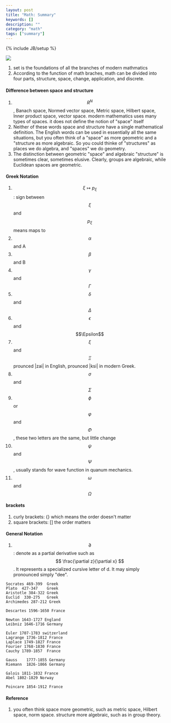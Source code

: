 ```yaml
---
layout: post
title: "Math: Summary"
keywords: []
description: ""
category: "math"
tags: ["summary"]
---
```

{% include JB/setup %}

<img src="{{IMAGE_PATH}}/math.png"  />

1. set is the foundations of all the branches of modern mathmatics 
2. According to the function of math braches, math can be divided into four
   parts, structure, space, change, application, and discrete.


#### Difference between space and structure

1. $$R^N$$, Banach space, Normed vector space, Metric space, Hilbert space,
   Inner product space, vector space. modern mathematics uses many types of
   spaces.  it does not define the notion of "space" itself
2. Neither of these words space and structure have a single mathematical
   definition. The English words can be used in essentially all the same
   situations, but you often think of a "space" as more geometric and a
   "structure as more algebraic. So you could thinke of "structures" as places
   we do algebra, and "spaces" we do geometry. 
3. The distinction between geometric "space" and algebraic "structure" is
   sometimes clear, sometimes elusive. Clearly, groups are algebraic, while
   Euclidean spaces are geometric.


#### Greek Notation
1. $$ \xi \mapsto p_{\xi} $$: sign between $$\xi$$ and $$p_{\xi}$$ means maps to
2. $$\alpha$$ and A
3. $$\beta$$  and B
4. $$\gamma$$ and $$\Gamma$$
5. $$\delta$$ and $$\Delta$$
6. $$\epsilon$$ and $$\Epsilon$$
8. $$ \xi $$ and $$ \Xi $$ prounced |zai| in English, prounced |ksi| in modern
   Greek.
9. $$\sigma$$ and $$\Sigma$$
10. $$\phi$$ or $$\varphi$$  and  $$\Phi$$, these two letters are the same, but little change
11. $$\psi$$ and $$\Psi$$, usually stands for wave function in quanum mechanics.
12. $$\omega$$ and $$\Omega$$

####  brackets
1. curly brackets: {} which means the order doesn't matter
2. square brackets: [] the order matters

#### General Notation
1. $$\partial$$: denote as a partial derivative such as 
$$
\frac{\partial z}{\partial x}
$$.
It represents a specialized cursive letter of d. It may simply pronounced simply "dee".

```
Socrates 469-399  Greek
Plato  427-347    Greek
Aristotle 384-322 Greek
Euclid  330-275   Greek 
Archimedes 287-212 Greek

Descartes 1596-1650 France

Newton 1643-1727 England
Leibniz 1646-1716 Germany

Euler 1707-1783 switzerland
Lagrange 1736-1812 France
Laplace 1749-1827 France
Fourier 1768-1830 France
Cauchy 1789-1857  France

Gauss    1777-1855 Germany
Riemann  1826-1866 Germany

Galois 1811-1832 France
Abel 1802-1829 Norway

Poincare 1854-1912 France
```




#### Reference
1. you often think space more geometric, such as metric space, Hilbert space,
   norm space. structure more algebraic, such as in group theory. 
